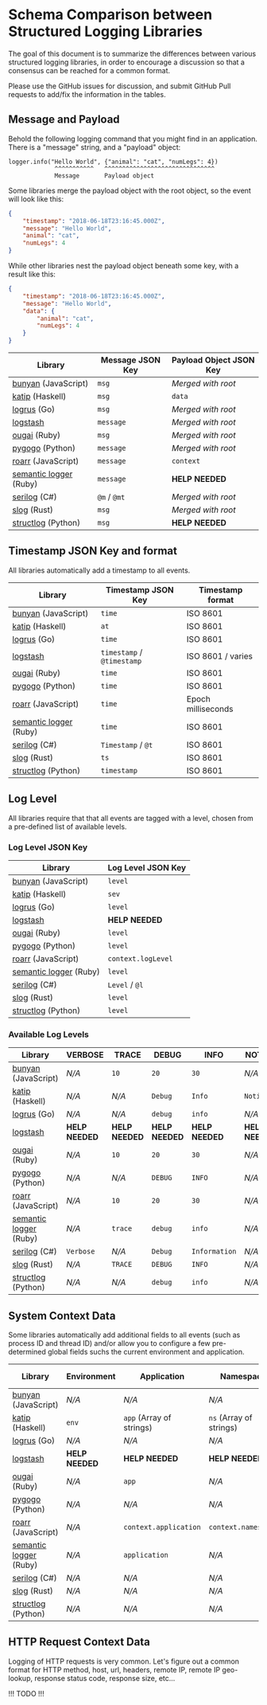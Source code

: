 # Schema Comparison between Structured Logging Libraries

The goal of this document is to summarize the differences between various
structured logging libraries, in order to encourage a discussion so that a
consensus can be reached for a common format.

Please use the GitHub issues for discussion, and submit GitHub Pull requests
to add/fix the information in the tables.


## Message and Payload

Behold the following logging command that you might find in an application.
There is a "message" string, and a "payload" object:

    logger.info("Hello World", {"animal": "cat", "numLegs": 4})
                 ^^^^^^^^^^^   ^^^^^^^^^^^^^^^^^^^^^^^^^^^^^^^
                 Message       Payload object

Some libraries merge the payload object with the root object, so the event
will look like this:

```json
{
    "timestamp": "2018-06-18T23:16:45.000Z",
    "message": "Hello World",
    "animal": "cat",
    "numLegs": 4
}
```

While other libraries nest the payload object beneath some key, with a result like this:

```json
{
    "timestamp": "2018-06-18T23:16:45.000Z",
    "message": "Hello World",
    "data": {
        "animal": "cat",
        "numLegs": 4
    }
}
```

| Library | Message JSON Key | Payload Object JSON Key |
|---------|--------------------|------------------|
| [bunyan](https://github.com/trentm/node-bunyan) (JavaScript) |  `msg` | *Merged with root* |
| [katip](https://github.com/Soostone/katip) (Haskell) | `msg` | `data` |
| [logrus](https://github.com/sirupsen/logrus) (Go) | `msg` | *Merged with root* |
| [logstash](https://github.com/elastic/logstash) | `message` | *Merged with root* |
| [ougai](https://github.com/tilfin/ougai) (Ruby) | `msg` | *Merged with root* |
| [pygogo](https://github.com/reubano/pygogo) (Python) | `message` | *Merged with root* |
| [roarr](https://github.com/gajus/roarr) (JavaScript) | `message` | `context` |
| [semantic logger](https://github.com/rocketjob/semantic_logger) (Ruby) | `message` | **HELP NEEDED** |
| [serilog](https://github.com/serilog/serilog) (C#) | `@m` / `@mt` | *Merged with root* |
| [slog](https://github.com/slog-rs/slog) (Rust) | `msg` | *Merged with root* |
| [structlog](https://github.com/hynek/structlog) (Python) | `msg` | **HELP NEEDED** |


## Timestamp JSON Key and format

All libraries automatically add a timestamp to all events.

| Library | Timestamp JSON Key | Timestamp format |
|---------|--------------------|------------------|
| [bunyan](https://github.com/trentm/node-bunyan) (JavaScript) | `time` | ISO 8601 |
| [katip](https://github.com/Soostone/katip) (Haskell) | `at` | ISO 8601 |
| [logrus](https://github.com/sirupsen/logrus) (Go) | `time` | ISO 8601 |
| [logstash](https://github.com/elastic/logstash) | `timestamp` / `@timestamp` | ISO 8601 / varies |
| [ougai](https://github.com/tilfin/ougai) (Ruby) | `time` | ISO 8601 |
| [pygogo](https://github.com/reubano/pygogo) (Python) | `time` | ISO 8601 |
| [roarr](https://github.com/gajus/roarr) (JavaScript) | `time` | Epoch milliseconds |
| [semantic logger](https://github.com/rocketjob/semantic_logger) (Ruby) | `time` | ISO 8601 |
| [serilog](https://github.com/serilog/serilog) (C#) | `Timestamp` / `@t` | ISO 8601 |
| [slog](https://github.com/slog-rs/slog) (Rust) | `ts` | ISO 8601 |
| [structlog](https://github.com/hynek/structlog) (Python) | `timestamp` | ISO 8601 |


## Log Level

All libraries require that that all events are tagged with a level, chosen
from a pre-defined list of available levels.

### Log Level JSON Key

| Library | Log Level JSON Key |
|---------|--------------------|
| [bunyan](https://github.com/trentm/node-bunyan) (JavaScript) | `level` |
| [katip](https://github.com/Soostone/katip) (Haskell) | `sev` |
| [logrus](https://github.com/sirupsen/logrus) (Go) | `level` |
| [logstash](https://github.com/elastic/logstash) | **HELP NEEDED** |
| [ougai](https://github.com/tilfin/ougai) (Ruby) | `level` |
| [pygogo](https://github.com/reubano/pygogo) (Python) | `level` |
| [roarr](https://github.com/gajus/roarr) (JavaScript) | `context.logLevel` |
| [semantic logger](https://github.com/rocketjob/semantic_logger) (Ruby) | `level` |
| [serilog](https://github.com/serilog/serilog) (C#) | `Level` / `@l` |
| [slog](https://github.com/slog-rs/slog) (Rust) | `level` |
| [structlog](https://github.com/hynek/structlog) (Python) | `level` |

### Available Log Levels

| Library | VERBOSE | TRACE | DEBUG | INFO | NOTICE | WARNING | ERROR | CRITICAL | ALERT | FATAL | PANIC | EMERGENCY |
|---------|-----------|---------|----|----|----|----|----|----|----|----|----|----|
| [bunyan](https://github.com/trentm/node-bunyan) (JavaScript) | *N/A* | `10` | `20` | `30` | *N/A* | `40` | `50` | *N/A* | *N/A* | `60` | *N/A* | *N/A* |
| [katip](https://github.com/Soostone/katip) (Haskell) | *N/A* | *N/A* | `Debug` | `Info` | `Notice` | `Warning` | `Error` | `Critical` | `Alert` | *N/A* | *N/A* | `Emergency` |
| [logrus](https://github.com/sirupsen/logrus) (Go) | *N/A* | *N/A* | `debug` | `info` | *N/A* | `warning` | `error` | *N/A* | *N/A* | `fatal` | `panic` | *N/A* |
| [logstash](https://github.com/elastic/logstash) | **HELP NEEDED** | **HELP NEEDED** | **HELP NEEDED** | **HELP NEEDED** | **HELP NEEDED** | **HELP NEEDED** | **HELP NEEDED** | **HELP NEEDED** | **HELP NEEDED** | **HELP NEEDED** | **HELP NEEDED** | **HELP NEEDED** |
| [ougai](https://github.com/tilfin/ougai) (Ruby) | *N/A* | `10` | `20` | `30` | *N/A* | `40` | `50` | *N/A* | *N/A* | `60` | *N/A* | *N/A* |
| [pygogo](https://github.com/reubano/pygogo) (Python) | *N/A* | *N/A* | `DEBUG` | `INFO` | *N/A* | `WARNING` | `ERROR` | `CRITICAL` | *N/A* | *N/A* | *N/A* | *N/A* |
| [roarr](https://github.com/gajus/roarr) (JavaScript) | *N/A* | `10` | `20` | `30` | *N/A* | `40` | `50` | *N/A* | *N/A* | `60` | *N/A* | *N/A* |
| [semantic logger](https://github.com/rocketjob/semantic_logger) (Ruby) | *N/A* | `trace` | `debug` | `info` | *N/A* | `warn` | `error` | *N/A* | *N/A* | `fatal` | *N/A* | *N/A* |
| [serilog](https://github.com/serilog/serilog) (C#) | `Verbose` | *N/A* | `Debug` | `Information` | *N/A* | `Warning` | `Error` | *N/A* | *N/A* | `Fatal` | *N/A* | *N/A* |
| [slog](https://github.com/slog-rs/slog) (Rust) | *N/A* | `TRACE` | `DEBUG` | `INFO` | *N/A* | `WARN` | `ERROR` | `CRITICAL` | *N/A* | *N/A* | *N/A* | *N/A* |
| [structlog](https://github.com/hynek/structlog) (Python) | *N/A* | *N/A* | `debug` | `info` | *N/A* | `warning` | `error` | `critical` | *N/A* | *N/A* | *N/A* | *N/A* |


## System Context Data

Some libraries automatically add additional fields to all events (such as
process ID and thread ID) and/or allow you to configure a few pre-determined
global fields suchs the current environment and application.

| Library | Environment | Application | Namespace | Package | Machine Hostname | Process ID | Thread ID |
|---------|-----------------|----|----|----|----|----|----|
| [bunyan](https://github.com/trentm/node-bunyan) (JavaScript) | *N/A* | *N/A* | *N/A* | *N/A* | `hostname` | `pid` | *N/A* |
| [katip](https://github.com/Soostone/katip) (Haskell) | `env` | `app` (Array of strings) | `ns` (Array of strings) | *N/A* | `host` | `pid` |`thread` |
| [logrus](https://github.com/sirupsen/logrus) (Go) | *N/A* | *N/A* | *N/A* | *N/A* | *N/A* | *N/A* | *N/A* |
| [logstash](https://github.com/elastic/logstash) | **HELP NEEDED** | **HELP NEEDED** | **HELP NEEDED** | **HELP NEEDED** | **HELP NEEDED** | **HELP NEEDED** | **HELP NEEDED** |
| [ougai](https://github.com/tilfin/ougai) (Ruby) | *N/A* | `app` | *N/A* | *N/A* | `hostname` | `pid` | *N/A* |
| [pygogo](https://github.com/reubano/pygogo) (Python) | *N/A* | *N/A* | *N/A* | *N/A* | *N/A* | *N/A* | *N/A* |
| [roarr](https://github.com/gajus/roarr) (JavaScript) | *N/A* | `context.application` | `context.namespace` | `context.package` | `context.hostname` | *N/A* | *N/A* |
| [semantic logger](https://github.com/rocketjob/semantic_logger) (Ruby) | *N/A* | `application` | *N/A* | *N/A* | `host_name` | `pid` | `thread_name` |
| [serilog](https://github.com/serilog/serilog) (C#) | *N/A* | *N/A* | *N/A* | *N/A* | *N/A* | *N/A* | *N/A* |
| [slog](https://github.com/slog-rs/slog) (Rust) | *N/A* | *N/A* | *N/A* | *N/A* | *N/A* | *N/A* | *N/A* |
| [structlog](https://github.com/hynek/structlog) (Python) | *N/A* | *N/A* | *N/A* | *N/A* | *N/A* | *N/A* | *N/A* |


## HTTP Request Context Data

Logging of HTTP requests is very common. Let's figure out a common format for
HTTP method, host, url, headers, remote IP, remote IP geo-lookup, response
status code, response size, etc...

!!! TODO !!!
